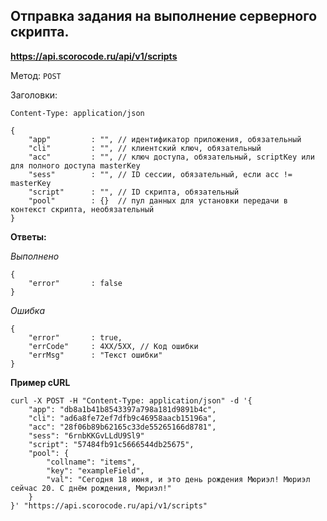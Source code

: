 ## Отправка задания на выполнение серверного скрипта.

**https://api.scorocode.ru/api/v1/scripts**

Метод: `POST`

Заголовки:

`Content-Type: application/json`

```
{
    "app"         : "", // идентификатор приложения, обязательный
    "cli"         : "", // клиентский ключ, обязательный
    "acc"         : "", // ключ доступа, обязательный, scriptKey или для полного доступа masterKey
    "sess"        : "", // ID сессии, обязательный, если acc != masterKey
    "script"      : "", // ID скрипта, обязательный
    "pool"        : {}  // пул данных для установки передачи в контекст скрипта, необязательный
}

```

**Ответы:**

*Выполнено*

```
{
    "error"       : false
}
```

*Ошибка*

```
{
    "error"       : true,
    "errCode"     : 4XX/5XX, // Код ошибки
    "errMsg"      : "Текст ошибки"
}
```

**Пример cURL**

```
curl -X POST -H "Content-Type: application/json" -d '{
    "app": "db8a1b41b8543397a798a181d9891b4c",
    "cli": "ad6a8fe72ef7dfb9c46958aacb15196a",
    "acc": "28f06b89b62165c33de55265166d8781",
    "sess": "6rnbKKGvLLdU9Sl9"
    "script": "57484fb91c5666544db25675",
    "pool": {
        "collname": "items",
        "key": "exampleField",
        "val": "Сегодня 18 июня, и это день рождения Мюриэл! Мюриэл сейчас 20. С днём рождения, Мюриэл!"
    }
}' "https://api.scorocode.ru/api/v1/scripts"
```